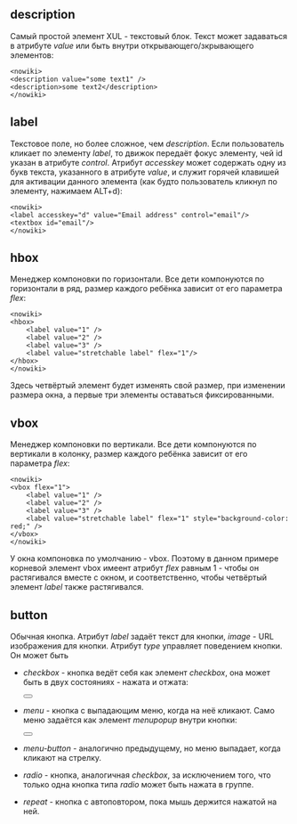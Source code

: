 ## description

Самый простой элемент XUL - текстовый блок. Текст может задаваться в
атрибуте *value* или быть внутри открывающего/зкрывающего элементов:

    <nowiki>
    <description value="some text1" />
    <description>some text2</description>
    </nowiki>

## label

Текстовое поле, но более сложное, чем *description*. Если пользователь
кликает по элементу *label*, то движок передаёт фокус элементу, чей id
указан в атрибуте *control*. Атрибут *accesskey* может содержать одну из
букв текста, указанного в атрибуте *value*, и служит горячей клавишей
для активации данного элемента (как будто пользователь кликнул по
элементу, нажимаем ALT+d):

    <nowiki>
    <label accesskey="d" value="Email address" control="email"/>
    <textbox id="email"/>
    </nowiki>

## hbox

Менеджер компоновки по горизонтали. Все дети компонуются по горизонтали
в ряд, размер каждого ребёнка зависит от его параметра *flex*:

    <nowiki>
    <hbox>
        <label value="1" />
        <label value="2" />
        <label value="3" />
        <label value="stretchable label" flex="1"/>
    </hbox>
    </nowiki>

Здесь четвёртый элемент будет изменять свой размер, при изменении
размера окна, а первые три элементы оставаться фиксированными.

## vbox

Менеджер компоновки по вертикали. Все дети компонуются по вертикали в
колонку, размер каждого ребёнка зависит от его параметра *flex*:

    <nowiki>
    <vbox flex="1">
        <label value="1" />
        <label value="2" />
        <label value="3" />
        <label value="stretchable label" flex="1" style="background-color: red;" />
    </vbox>
    </nowiki>

У окна компоновка по умолчанию - vbox. Поэтому в данном примере корневой
элемент vbox имеент атрибут *flex* равным 1 - чтобы он растягивался
вместе с окном, и соответственно, чтобы четвёртый элемент *label*
также растягивался.

## button

Обычная кнопка. Атрибут *label* задаёт текст для кнопки, *image* - URL
изображения для кнопки. Атрибут *type* управляет поведением кнопки. Он
может быть

  - *checkbox* - кнопка ведёт себя как элемент *checkbox*, она может
    быть в двух состояниях - нажата и отжата:


    <nowiki>
    <button label="Press Me" type="checkbox" oncommand="alert('Clicked');"/>
    </nowiki>

  - *menu* - кнопка с выпадающим меню, когда на неё кликают. Само меню
    задаётся как элемент *menupopup* внутри кнопки:


    <nowiki>
    <button label="Press Me" type="menu">
        <menupopup>
            <menuitem label="1" value="first"/>
            <menuitem label="2" value="second"/>
            <menuitem label="3" value="third"/>
        </menupopup>
    </button>
    </nowiki>

  - *menu-button* - аналогично предыдущему, но меню выпадает, когда
    кликают на стрелку.
  - *radio* - кнопка, аналогичная *checkbox*, за исключением того, что
    только одна кнопка типа *radio* может быть нажата в группе.
  - *repeat* - кнопка с автоповтором, пока мышь держится нажатой на ней.

